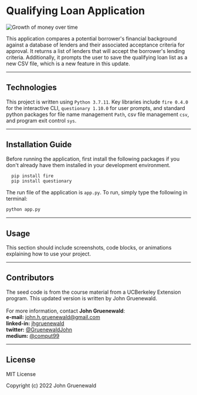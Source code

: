 # Qualifying Loan Application

![Growth of money over time](https://cdn.pixabay.com/photo/2017/08/30/07/52/money-2696219_1280.jpg)

This application compares a potential borrower's financial background against a database of lenders and their associated acceptance criteria for approval.  It returns a list of lenders that will accept the borrower's lending criteria.  Additionally, it prompts the user to save the qualifying loan list as a new CSV file, which is a new feature in this update.

---

## Technologies

This project is written using ```Python 3.7.11```.  Key libraries include ```fire 0.4.0``` for the interactive CLI, ```questionary 1.10.0``` for user prompts, and standard python packages for file name management ```Path```, csv file management ```csv```, and program exit control ```sys```.    

---

## Installation Guide

Before running the application, first install the following packages if you don't already have them installed in your development environment.

```python
  pip install fire
  pip install questionary
```
The run file of the application is ```app.py```.  To run, simply type the following in terminal:
```python
python app.py
``` 

---

## Usage

This section should include screenshots, code blocks, or animations explaining how to use your project.

---

## Contributors

The seed code is from the course material from a UCBerkeley Extension program.  This updated version is written by John Gruenewald.<br><br>
For more information, contact **John Gruenewald**:<br>
**e-mail:** [john.h.gruenewald@gmail.com](john.h.gruenewald@gmail.com)<br> **linked-in:**  [jhgruenewald](https://www.linkedin.com/in/jhgruenewald/)<br>**twitter:**  [@GruenewaldJohn](https://twitter.com/GruenewaldJohn)<br>**medium:**  [@comput99](https://medium.com/@comput99)

---

## License

MIT License

Copyright (c) 2022 John Gruenewald
